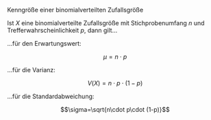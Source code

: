 Kenngröße einer binomialverteilten Zufallsgröße

Ist $X$ eine binomialverteilte Zufallsgröße mit Stichprobenumfang $n$ und Trefferwahrscheinlichkeit $p$, dann gilt...

...für den Erwartungswert:

$$\mu=n\cdot p$$

...für die Varianz:

$$V(X)=n\cdot p\cdot (1-p)$$

...für die Standardabweichung:

$$\sigma=\sqrt{n\cdot p\cdot (1-p)}$$